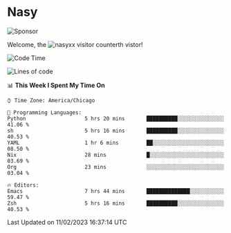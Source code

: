 # Nasy

<!--
<p align="center">
<img height="200" src="https://github-readme-stats.vercel.app/api?username=nasyxx&count_private=true&show_icons=true&theme=dracula&include_all_commits=true"/>
<img height="200" src="https://github-readme-stats.vercel.app/api/top-langs/?username=nasyxx&theme=dracula&hide=html,jupyter+notebook&count_private=true&show_icons=true"/>
</p>

  
----------------
-->

![Sponsor](https://img.shields.io/static/v1.svg?label=Sponsor&message=%E2%9D%A4&logo=GitHub&style=flat&color=pink)
 
Welcome, the ![nasyxx visitor counter](https://count.getloli.com/get/@nasyxx?theme=rule34)th vistor!
 
<!--START_SECTION:waka-->
![Code Time](http://img.shields.io/badge/Code%20Time-3%2C148%20hrs%2047%20mins-blue)

![Lines of code](https://img.shields.io/badge/From%20Hello%20World%20I%27ve%20Written-5%20Million%20lines%20of%20code-blue)

📊 **This Week I Spent My Time On** 

```text
⌚︎ Time Zone: America/Chicago

💬 Programming Languages: 
Python                   5 hrs 20 mins       ██████████░░░░░░░░░░░░░░░   41.06 % 
sh                       5 hrs 16 mins       ██████████░░░░░░░░░░░░░░░   40.53 % 
YAML                     1 hr 6 mins         ██░░░░░░░░░░░░░░░░░░░░░░░   08.50 % 
Nix                      28 mins             █░░░░░░░░░░░░░░░░░░░░░░░░   03.69 % 
Org                      23 mins             ░░░░░░░░░░░░░░░░░░░░░░░░░   03.04 % 

🔥 Editors: 
Emacs                    7 hrs 44 mins       ██████████████░░░░░░░░░░░   59.47 % 
Zsh                      5 hrs 16 mins       ██████████░░░░░░░░░░░░░░░   40.53 % 

```


 Last Updated on 11/02/2023 16:37:14 UTC
<!--END_SECTION:waka-->

<!-- ![visitors](https://visitor-badge.laobi.icu/badge?page_id=nasyxx.nasyxx) -->
